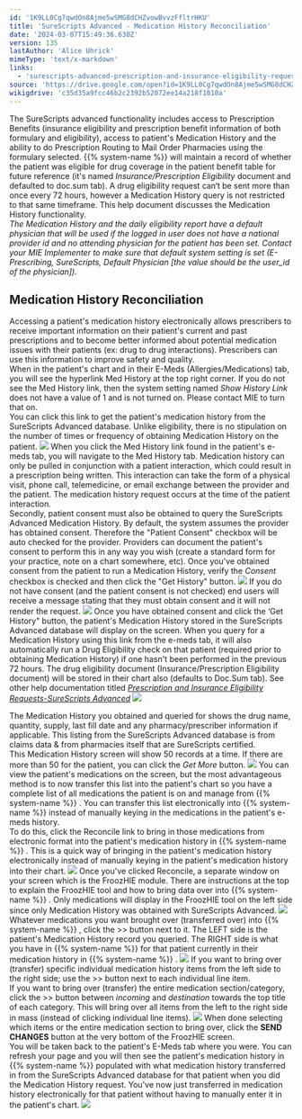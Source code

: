 ```yaml
---
id: '1K9LL0Cg7qwdOn8Ajme5wSMG8dCHZvowBvvzFfltrHKU'
title: 'SureScripts Advanced - Medication History Reconciliation'
date: '2024-03-07T15:49:36.630Z'
version: 135
lastAuthor: 'Alice Uhrick'
mimeType: 'text/x-markdown'
links:
  - 'surescripts-advanced-prescription-and-insurance-eligibility-requests.md'
source: 'https://drive.google.com/open?id=1K9LL0Cg7qwdOn8Ajme5wSMG8dCHZvowBvvzFfltrHKU'
wikigdrive: 'c35d35a9fcc46b2c2392b52072ee14a218f1010a'
---
```

The SureScripts advanced functionality includes access to Prescription Benefits (insurance eligibility and prescription benefit information of both formulary and eligibility), access to patient's Medication History and the ability to do Prescription Routing to Mail Order Pharmacies using the formulary selected. {{% system-name %}} will maintain a record of whether the patient was eligible for drug coverage in the patient benefit table for future reference (it's named *Insurance/Prescription Eligibility* document and defaulted to doc.sum tab). A drug eligibility request can‘t be sent more than once every 72 hours, however a Medication History query is not restricted to that same timeframe. This help document discusses the Medication History functionality.  
*The Medication History and the daily eligibility report have a default physician that will be used if the logged in user does not have a national provider id and no attending physician for the patient has been set. Contact your MIE Implementer to make sure that default system setting is set (E-Prescribing, SureScripts, Default Physician [the value should be the user_id of the physician]).*

## Medication History Reconciliation

Accessing a patient's medication history electronically allows prescribers to receive important information on their patient's current and past prescriptions and to become better informed about potential medication issues with their patients (ex: drug to drug interactions). Prescribers can use this information to improve safety and quality.  
When in the patient's chart and in their E-Meds (Allergies/Medications) tab, you will see the hyperlink Med History at the top right corner. If you do not see the Med History link, then the system setting named *Show History Link* does not have a value of 1 and is not turned on. Please contact MIE to turn that on.  
You can click this link to get the patient's medication history from the SureScripts Advanced database. Unlike eligibility, there is no stipulation on the number of times or frequency of obtaining Medication History on the patient.
![](../surescripts-advanced-medication-history-reconciliation.assets/ac2eb07038e9bf0d263c9ff507afb408.png)
When you click the Med History link found in the patient's e-meds tab, you will navigate to the Med History tab. Medication history can only be pulled in conjunction with a patient interaction, which could result in a prescription being written. This interaction can take the form of a physical visit, phone call, telemedicine, or email exchange between the provider and the patient. The medication history request occurs at the time of the patient interaction.  
Secondly, patient consent must also be obtained to query the SureScripts Advanced Medication History.  By default, the system assumes the provider has obtained consent. Therefore the "Patient Consent" checkbox will be auto checked for the provider. Providers can document the patient's consent to perform this in any way you wish (create a standard form for your practice, note on a chart somewhere, etc). Once you've obtained consent from the patient to run a Medication History, verify the *Consent* checkbox is checked and then click the "Get History" button.
![](../surescripts-advanced-medication-history-reconciliation.assets/2c603aa0764a16f842761048d438bf94.png)
If you do not have consent (and the patient consent is not checked) end users will receive a message stating that they must obtain consent and it will not render the request.
![](../surescripts-advanced-medication-history-reconciliation.assets/d7f0d502bf1c16236170cd5624840b0e.png)
Once you have obtained consent and click the ‘Get History" button, the patient's Medication History stored in the SureScripts Advanced database will display on the screen. When you query for a Medication History using this link from the e-meds tab, it will also automatically run a Drug Eligibility check on that patient (required prior to obtaining Medication History) if one hasn't been performed in the previous 72 hours. The drug eligibility document (Insurance/Prescription Eligibility document) will be stored in their chart also (defaults to Doc.Sum tab). See other help documentation titled [*Prescription and Insurance Eligibility Requests-SureScripts Advanced*](surescripts-advanced-prescription-and-insurance-eligibility-requests.md)
![](../surescripts-advanced-medication-history-reconciliation.assets/aca728e9cf8790d41e715a3719b27253.png)

The Medication History you obtained and queried for shows the drug name, quantity, supply, last fill date and any pharmacy/prescriber information if applicable. This listing from the SureScripts Advanced database is from claims data & from pharmacies itself that are SureScripts certified.  
This Medication History screen will show 50 records at a time. If there are more than 50 for the patient, you can click the *Get More* button.
![](../surescripts-advanced-medication-history-reconciliation.assets/78da2bc35d5f045e47530852a3d1b629.png)
You can view the patient's medications on the screen, but the most advantageous method is to now transfer this list into the patient's chart so you have a complete list of all medications the patient is on and manage from {{% system-name %}} . You can transfer this list electronically into {{% system-name %}} instead of manually keying in the medications in the patient's e-meds history.  
To do this, click the Reconcile link to bring in those medications from electronic format into the patient's medication history in {{% system-name %}} . This is a quick way of bringing in the patient's medication history electronically instead of manually keying in the patient's medication history into their chart.
![](../surescripts-advanced-medication-history-reconciliation.assets/147b5f2b4a22009296530dae045607b0.png)
Once you've clicked Reconcile, a separate window on your screen which is the FroozHIE module. There are instructions at the top to explain the FroozHIE tool and how to bring data over into {{% system-name %}} . Only medications will display in the FroozHIE tool on the left side since only Medication History was obtained with SureScripts Advanced.
![](../surescripts-advanced-medication-history-reconciliation.assets/a846c2d0efe59f8014e1de018d5dd12c.png)
Whatever medications you want brought over (transferred over) into {{% system-name %}} , click the >> button next to it. The LEFT side is the patient's Medication History record you queried. The RIGHT side is what you have in {{% system-name %}} for that patient currently in their medication history in {{% system-name %}} .
![](../surescripts-advanced-medication-history-reconciliation.assets/b4f1397888043df2541c5bf487cab9fc.png)
If you want to bring over (transfer) specific individual medication history items from the left side to the right side; use the >> button next to each individual line item.  
If you want to bring over (transfer) the entire medication section/category, click the >> button between *incoming* and *destination* towards the top title of each category. This will bring over all items from the left to the right side in mass (instead of clicking individual line items).
![](../surescripts-advanced-medication-history-reconciliation.assets/29fc9e075599793a27d057e0b59ac322.png)
When done selecting which items or the entire medication section to bring over, click the **SEND CHANGES** button at the very bottom of the FroozHIE screen.  
You will be taken back to the patient's E-Meds tab where you were. You can refresh your page and you will then see the patient's medication history in {{% system-name %}} populated with what medication history transferred in from the SureScripts Advanced database for that patient when you did the Medication History request. You've now just transferred in medication history electronically for that patient without having to manually enter it in the patient's chart.
![](../surescripts-advanced-medication-history-reconciliation.assets/96e4487f8fef1328f90c7dddb302e749.png)

